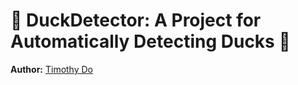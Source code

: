 # 🦆 DuckDetector: A Project for Automatically Detecting Ducks 🦆
 **Author:** [Timothy Do](https://timothydo.me) 
